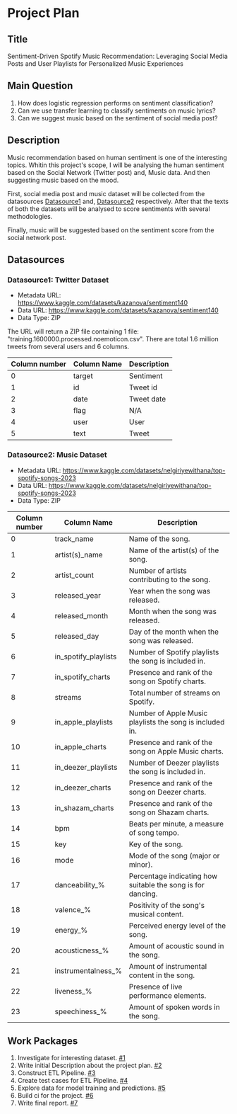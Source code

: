 # Project Plan

## Title
Sentiment-Driven Spotify Music Recommendation: Leveraging Social Media Posts and User Playlists for Personalized Music Experiences

## Main Question

<!-- Think about one main question you want to answer based on the data. -->
1. How does logistic regression performs on sentiment classification?
2. Can we use transfer learning to classify sentiments on music lyrics?
3. Can we suggest music based on the sentiment of social media post?

## Description

<!-- Describe your data science project in max. 200 words. Consider writing about why and how you attempt it. -->
Music recommendation based on human sentiment is one of the interesting topics. Whitin this project's scope, I will be analysing the human sentiment based on the Social Network (Twitter post) and, Music data. And then suggesting music based on the mood.

First, social media post and music dataset will be collected from the datasources [Datasource1](#datasource1-twitter-dataset) and, 
[Datasource2](#datasource2-music-dataset) respectively. After that the texts of both the datasets will be analysed to score sentiments
with several methodologies.

Finally, music will be suggested based on the sentiment score from the social network post.

## Datasources

<!-- Describe each datasources you plan to use in a section. Use the prefic "DatasourceX" where X is the id of the datasource. -->

### Datasource1: Twitter Dataset
* Metadata URL: https://www.kaggle.com/datasets/kazanova/sentiment140
* Data URL: https://www.kaggle.com/datasets/kazanova/sentiment140
* Data Type: ZIP

The URL will return a ZIP file containing 1 file: "training.1600000.processed.noemoticon.csv". There are total 1.6 million tweets from several users and 6 columns.

|       Column number     |      Column Name        |      Description        |
|-------------------------|-------------------------|-------------------------|
|             0           |      target             |      Sentiment          |
|             1           |      id                 |      Tweet id           |
|             2           |      date               |      Tweet date         |
|             3           |      flag               |      N/A                |
|             4           |      user               |      User               |
|             5           |      text               |      Tweet              |

### Datasource2: Music Dataset
* Metadata URL: https://www.kaggle.com/datasets/nelgiriyewithana/top-spotify-songs-2023
* Data URL: https://www.kaggle.com/datasets/nelgiriyewithana/top-spotify-songs-2023
* Data Type: ZIP

|       Column number                 |                    Column Name        |                                  Description        |
|-------------------------------------|---------------------------------------|-----------------------------------------------------|
|             0                       |        track_name                     |      Name of the song.                              |   
|             1                       |        artist(s)_name                 |      Name of the artist(s) of the song.             |
|             2                       |        artist_count                   |      Number of artists contributing to the song.    |
|             3                       |        released_year                  |      Year when the song was released.               |
|             4                       |        released_month                 |      Month when the song was released.              |
|             5                       |        released_day                   |      Day of the month when the song was released.   |
|             6                       |        in_spotify_playlists           |      Number of Spotify playlists the song is included in. |
|             7                       |        in_spotify_charts              |      Presence and rank of the song on Spotify charts. |
|             8                       |        streams                        |      Total number of streams on Spotify.             |
|             9                       |        in_apple_playlists             |      Number of Apple Music playlists the song is included in. |
|             10                      |        in_apple_charts                |      Presence and rank of the song on Apple Music charts. |
|             11                      |        in_deezer_playlists            |      Number of Deezer playlists the song is included in. |
|             12                      |        in_deezer_charts               |      Presence and rank of the song on Deezer charts. |
|             13                      |        in_shazam_charts               |      Presence and rank of the song on Shazam charts. |
|             14                      |        bpm                            |      Beats per minute, a measure of song tempo.      |
|             15                      |        key                            |      Key of the song.                                |
|             16                      |        mode                           |      Mode of the song (major or minor).              |
|             17                      |        danceability_%                 |      Percentage indicating how suitable the song is for dancing. |
|             18                      |        valence_%                      |      Positivity of the song's musical content.       |
|             19                      |        energy_%                       |      Perceived energy level of the song.             |
|             20                      |        acousticness_%                 |      Amount of acoustic sound in the song.           |
|             21                      |        instrumentalness_%             |      Amount of instrumental content in the song.     |
|             22                      |        liveness_%                     |      Presence of live performance elements.          |
|             23                      |        speechiness_%                  |      Amount of spoken words in the song.             |

## Work Packages

<!-- List of work packages ordered sequentially, each pointing to an issue with more details. -->

1. Investigate for interesting dataset. [#1][i1]
2. Write initial Description about the project plan. [#2][i2]
3. Construct ETL Pipeline. [#3][i3]
4. Create test cases for ETL Pipeline. [#4][i4]
5. Explore data for model training and predictions. [#5][i5]
6. Build ci for the project. [#6][i6]
7. Write final report. [#7][i7]

[i1]: https://github.com/prantoamt/made-template/issues/1
[i2]: https://github.com/prantoamt/made-template/issues/2
[i3]: https://github.com/prantoamt/made-template/issues/8
[i4]: https://github.com/prantoamt/made-template/issues/15
[i5]: https://github.com/prantoamt/made-template/issues/16
[i6]: https://github.com/prantoamt/made-template/issues/28
[i7]: https://github.com/prantoamt/made-template/issues/31